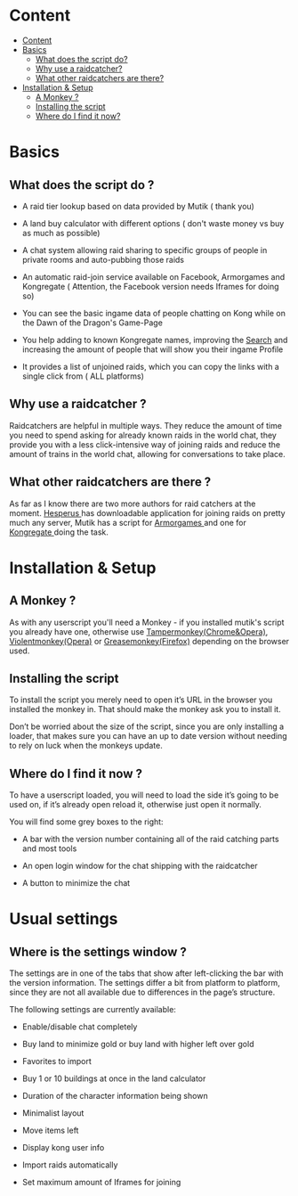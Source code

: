 # Content

* [Content](#content)
* [Basics](#basics)
    * [What does the script do?](#what-does-the-script-do)
    * [Why use a raidcatcher?](#why-use-a-raidcatcher)
    * [What other raidcatchers are there?](#what-other-raidcatchers-are-there)
* [Installation & Setup](#installation--setup)
    * [A Monkey ?](#a-monkey)
    * [Installing the script](#installing-the-script)
    * [Where do I find it now?](#where-do-i-find-it-now)

# Basics

## What does the script do ?

* A raid tier lookup based on data provided by Mutik ( thank you)

* A land buy calculator with different options ( don't waste money vs buy as much as possible)

* A chat system allowing raid sharing to specific groups of people in private rooms and auto-pubbing those raids

* An automatic raid-join service available on Facebook, Armorgames and Kongregate ( Attention, the Facebook version needs Iframes for doing so)

* You can see the basic ingame data of people chatting on Kong while on the Dawn of the Dragon's Game-Page

* You help adding to known Kongregate names, improving the [Search](http://dotd.idrinth.de/kongregate/platform/) and increasing the amount of people that will show you their ingame Profile

* It provides a list of unjoined raids, which you can copy the links with a single click from ( ALL platforms)

## Why use a raidcatcher ?

Raidcatchers are helpful in multiple ways. They reduce the amount of time you need to spend asking for already known raids in the world chat, they provide you with a less click-intensive way of joining raids and reduce the amount of trains in the world chat, allowing for conversations to take place.

## What other raidcatchers are there ?

As far as I know there are two more authors for raid catchers at the moment. [Hesperus ](http://www.dawnofthedragons.com/forums/forums/showthread.php?42960-Hesperus-Raid-Conglomerator)has downloadable application for joining raids on pretty much any server, Mutik has a script for [Armorgames ](https://greasyfork.org/de/scripts/9868-mutik-s-dotd-script-for-armorgames) and one for [Kongregate ](https://greasyfork.org/de/scripts/406-mutik-s-dotd-script)doing the task.

# Installation & Setup

## A Monkey ?

As with any userscript you'll need a Monkey - if you installed mutik's script you already have one, otherwise use  [Tampermonkey(Chrome&Opera)](https://chrome.google.com/webstore/detail/tampermonkey/dhdgffkkebhmkfjojejmpbldmpobfkfo?hl=de), [Violentmonkey(Opera)](https://addons.opera.com/de/extensions/details/violent-monkey/) or [Greasemonkey(Firefox)](https://addons.mozilla.org/de/firefox/addon/greasemonkey/)  depending on the browser used.

## Installing the script

To install the script you merely need to open it’s URL in the browser you installed the monkey in. That should make the monkey ask you to install it.

Don’t be worried about the size of the script, since you are only installing a loader, that makes sure you can have an up to date version without needing to rely on luck when the monkeys update.

## Where do I find it now ?

To have a userscript loaded, you will need to load the side it’s going to be used on, if it’s already open reload it, otherwise just open it normally.

You will find some grey boxes to the right:

* A bar with the version number containing all of the raid catching parts and most tools

* An open login window for the chat shipping with the raidcatcher

* A button to minimize the chat

# Usual settings

## Where is the settings window ?

The settings are in one of the tabs that show after left-clicking the bar with the version information. The settings differ a bit from platform to platform, since they are not all available due to differences in the page’s structure.

The following settings are currently available:

* Enable/disable chat completely

* Buy land to minimize gold or buy land with higher left over gold

* Favorites to import

* Buy 1 or 10 buildings at once in the land calculator

* Duration of the character information being shown

* Minimalist layout

* Move items left

* Display kong user info

* Import raids automatically

* Set maximum amount of Iframes for joining
